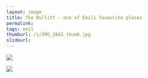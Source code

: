 ```yaml
---
layout: image
title: The Bullitt - one of Emils favourite places
permalink: 
tags: emil
thumburl: /i/IMG_2662_thumb.jpg
slideurl: 
---
```

![]({{site.url}}/i/IMG_2646.jpg)

![]({{site.url}}/i/IMG_2662.jpg)



